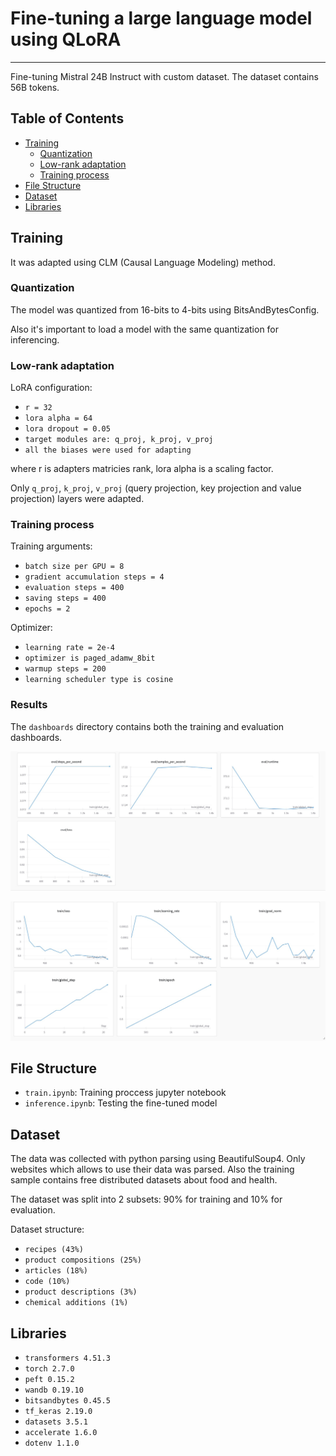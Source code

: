 # Fine-tuning a large language model using QLoRA

---

Fine-tuning Mistral 24B Instruct with custom dataset. The dataset contains 56B tokens.

## Table of Contents
- [Training](#training)
  - [Quantization](#quantization)
  - [Low-rank adaptation](#low-rank-adaptation)
  - [Training process](#training-process)
- [File Structure](#file-structure)
- [Dataset](#dataset)
- [Libraries](#libraries)

## Training

It was adapted using CLM (Causal Language Modeling) method.

### Quantization

The model was quantized from 16-bits to 4-bits using BitsAndBytesConfig. 

Also it's important to load a model with the same quantization for inferencing.

### Low-rank adaptation

LoRA configuration:
 - `r = 32`
 - `lora alpha = 64`
 - `lora dropout = 0.05`
 - `target modules are: q_proj, k_proj, v_proj`
 - `all the biases were used for adapting` 
 
where r is adapters matricies rank, lora alpha is a scaling factor.

Only `q_proj`, `k_proj`, `v_proj` (query projection, key projection and value projection) layers were adapted.

### Training process

Training arguments:
 - `batch size per GPU = 8`
 - `gradient accumulation steps = 4`
 - `evaluation steps = 400`
 - `saving steps = 400`
 - `epochs = 2`

Optimizer:
 - `learning rate = 2e-4`
 - `optimizer is paged_adamw_8bit`
 - `warmup steps = 200`
 - `learning scheduler type is cosine`

### Results

The `dashboards` directory contains both the training and evaluation dashboards.

![Evaluation](dashboards/evaluation.jpg)

![Training](dashboards/training.jpg)

## File Structure
 - `train.ipynb`: Training proccess jupyter notebook
 - `inference.ipynb`: Testing the fine-tuned model

## Dataset

The data was collected with python parsing using BeautifulSoup4. Only websites which allows to use their data was parsed. Also the training sample contains free distributed datasets about food and health.

The dataset was split into 2 subsets: 90% for training and 10% for evaluation.

Dataset structure:
 - `recipes (43%)`
 - `product compositions (25%)`
 - `articles (18%)`
 - `code (10%)`
 - `product descriptions (3%)`
 - `chemical additions (1%)`

## Libraries
- `transformers 4.51.3`
- `torch 2.7.0`
- `peft 0.15.2`
- `wandb 0.19.10`
- `bitsandbytes 0.45.5`
- `tf_keras 2.19.0`
- `datasets 3.5.1`
- `accelerate 1.6.0`
- `dotenv 1.1.0`